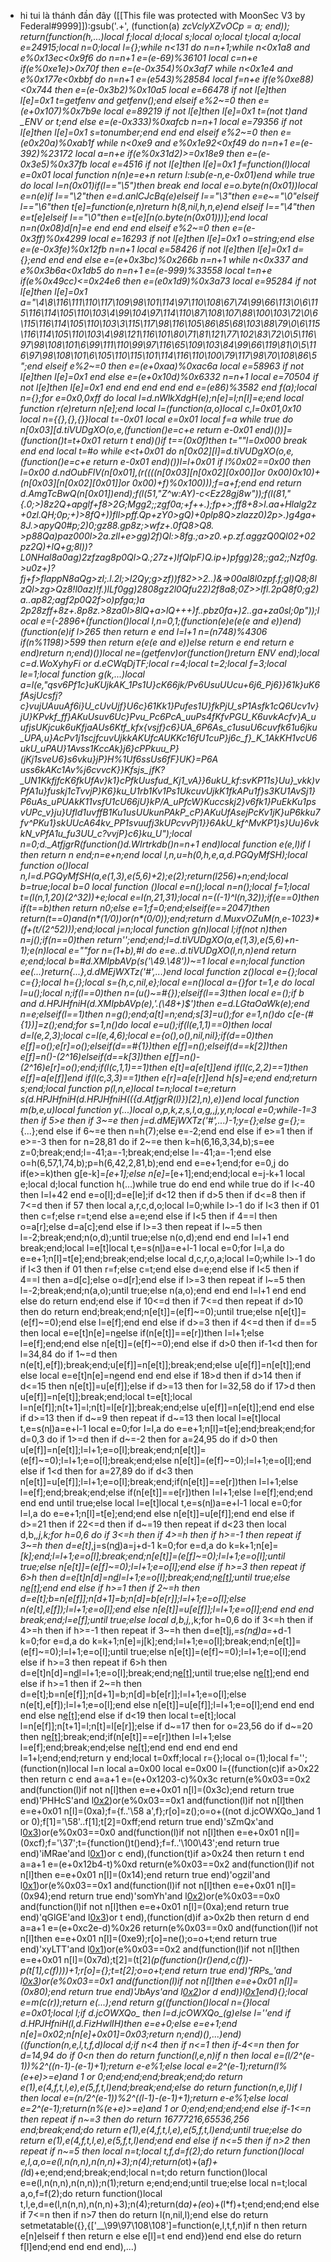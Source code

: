 - hi tui là thánh đần đây 
([[This file was protected with MoonSec V3 by Federal#9999]]):gsub('.+', (function(a) _zcVclyXZvOCp = a; end)); return(function(h,...)local f;local d;local s;local o;local t;local a;local e=24915;local n=0;local l={};while n<131 do n=n+1;while n<0x1a8 and e%0x13ec<0x9f6 do n=n+1 e=(e-69)%36101 local c=n+e if(e%0xe1e)>0x70f then e=(e-0x354)%0x3af7 while n<0x1e4 and e%0x177e<0xbbf do n=n+1 e=(e*543)%28584 local f=n+e if(e%0xe88)<0x744 then e=(e-0x3b2)%0x10a5 local e=66478 if not l[e]then l[e]=0x1 t=getfenv and getfenv();end elseif e%2~=0 then e=(e+0x107)%0x7b9e local e=89219 if not l[e]then l[e]=0x1 t=(not t)and _ENV or t;end else e=(e-0x333)%0xafcb n=n+1 local e=79356 if not l[e]then l[e]=0x1 s=tonumber;end end end elseif e%2~=0 then e=(e*0x20a)%0xab1f while n<0xe9 and e%0x1e92<0xf49 do n=n+1 e=(e-392)%23172 local a=n+e if(e%0x31d2)>=0x18e9 then e=(e-0x3e5)%0x37fb local e=4516 if not l[e]then l[e]=0x1 f=function(l)local e=0x01 local function n(n)e=e+n return l:sub(e-n,e-0x01)end while true do local l=n(0x01)if(l=="\5")then break end local e=o.byte(n(0x01))local e=n(e)if l=="\2"then e=d.anlCJcBq(e)elseif l=="\3"then e=e~="\0"elseif l=="\6"then t[e]=function(e,n)return h(8,nil,h,n,e)end elseif l=="\4"then e=t[e]elseif l=="\0"then e=t[e][n(o.byte(n(0x01)))];end local n=n(0x08)d[n]=e end end end elseif e%2~=0 then e=(e-0x3ff)%0x4299 local e=16293 if not l[e]then l[e]=0x1 o=string;end else e=(e-0x3fe)%0x12fb n=n+1 local e=58426 if not l[e]then l[e]=0x1 d={};end end end else e=(e+0x3bc)%0x266b n=n+1 while n<0x337 and e%0x3b6a<0x1db5 do n=n+1 e=(e-999)%33558 local t=n+e if(e%0x49cc)<=0x24e6 then e=(e*0x1d9)%0x3a73 local e=95284 if not l[e]then l[e]=0x1 a="\4\8\116\111\110\117\109\98\101\114\97\110\108\67\74\99\66\113\0\6\115\116\114\105\110\103\4\99\104\97\114\110\87\108\107\88\100\103\72\0\6\115\116\114\105\110\103\3\115\117\98\116\105\86\85\68\103\88\79\0\6\115\116\114\105\110\103\4\98\121\116\101\80\71\81\121\77\102\83\72\0\5\116\97\98\108\101\6\99\111\110\99\97\116\65\109\103\84\99\66\119\81\0\5\116\97\98\108\101\6\105\110\115\101\114\116\110\100\79\117\98\70\108\86\5";end elseif e%2~=0 then e=(e+0xaa)%0xac6a local e=58963 if not l[e]then l[e]=0x1 end else e=(e+0x10d)%0x6332 n=n+1 local e=70504 if not l[e]then l[e]=0x1 end end end end end e=(e*86)%3582 end f(a);local n={};for e=0x0,0xff do local l=d.nWlkXdgH(e);n[e]=l;n[l]=e;end local function r(e)return n[e];end local l=(function(a,o)local c,l=0x01,0x10 local n={{},{},{}}local t=-0x01 local e=0x01 local f=a while true do n[0x03][d.tiVUDgXO(o,e,(function()e=c+e return e-0x01 end)())]=(function()t=t+0x01 return t end)()if t==(0x0f)then t=""l=0x000 break end end local t=#o while e<t+0x01 do n[0x02][l]=d.tiVUDgXO(o,e,(function()e=c+e return e-0x01 end)())l=l+0x01 if l%0x02==0x00 then l=0x00 d.ndOubFlV(n[0x01],(r((((n[0x03][n[0x02][0x00]]or 0x00)*0x10)+(n[0x03][n[0x02][0x01]]or 0x00)+f)%0x100)));f=a+f;end end return d.AmgTcBwQ(n[0x01])end);f(l(51,"Z^w:AY)-c<Ez28gj8w"));f(l(81,"{.0;>)8z2Q+apglf+f8>2G;Mgg2;;zgf0a;+f++.);fp+>;ff8+8>l.aa+Hlalg2z+0zl.QH;0p;+)>8fQ+))fll>pff.Qp+zY0>gQ)+0plp8Q>zlazz0)2p>.)g4ga+8J.>apyQ0#p;2)0;gz88.gp8z;>wfz+.0fQ8>Q8. >p88Qa)paz000l>2a.zll+e>gg)2f)Ql:>8fg.;a>z0.+p.zf.aggzQ0Ql02+02pz2Q)+lQ+g;8l))?L0NHal8a0ag)2zfzag8p0Ql>Q.;27z+)lfQlpF)Q.ip+)pfgg)28;;ga2;;Nzf0g.>u0z+)?fj+f>flappN8aQg>zl;.l.2l;>l2Qy;*g>zf))f82>>2..)&=>00al8l0zpf.f;gl)Q8;8lzQl>zg>Qz8!l0az)!f.)lLf0gg)2808gz2l0Qfu22)2f8a8;0Z>>lfl.2pQ8f0;g2)a..ap82;agf2p0Q2f>o)pfga;)a 2p28zff+8z+.8p8z.>8za0l>8lQ+a>lQ+++)f..pbz0fa+)2..ga+za0sl;0p"));local e=(-2896+(function()local l,n=0,1;(function(e)e(e(e and e))end)(function(e)if l>265 then return e end l=l+1 n=(n*748)%4306 if(n%1198)>599 then return e(e(e and e))else return e end return e end)return n;end)())local ne=(getfenv)or(function()return _ENV end);local c=d.WoXyhyFi or d.eCWqDjTF;local r=4;local t=2;local f=3;local le=1;local function g(k,...)local a=l(e,"qsv6Pf1c}_uKUjkAK_1Ps1U}cK66jk_/Pv6UsuUUcu+6j6_Pj6}}61k}_uK6fAsjUcsfj?c}vujUAuuAf6i}U_cUvUjf}U6c}61Kk1_}Pufes1U_}fkPjU_sP1Asfk1cQ6Ucv1v}jU}KPvkf_ff}AKuUsuv6Uc}Pvu_Pc6PcA_uuPs4fKfvPGU_K6uvkAcf*v}A_uufjsUKjcuk6uKfjaAUs6Ktf_kfx{v*sjf}c6}UA_6P6As_c1usuU6cuvfk61u6jku_UPA,u}AcPv1j1scjfcuvUjkkAKUfcAUKKc16fU1cuP}j6c_f}_K_1AkKH1vcU6ukU_uPAU}1Avss1KccAk}j6}cPPkuu_P}(jKj1sveU6}s6vku}jP}H%1Uf6ssUs6fF}UK}=P6A uss6kAKc1Av%j6cvvcK}}Kfsjs_jfK?_UN1KkfjfcK6fkUfAv}k1}cPfkUusfud_Kj1_vA}}6ukU_kf:svKP11s}Uu}_vkk)_vPfA1u}fuskj1cTvvjP}K6}ku_U1rb1Kv1Ps1UkcuvUjkK1fkAPu1f}s3KU1AvSj1}P6uAs_uPUAkK11vsfU1cU66jU}kP/A_uPfcW}Kuccskj2}v6fk1_}PuEkKu1psvUPc_v}ju}Ufld1uvffB1Ku1usUUkunPAkP_cP}AKuUfAsejPcKv1jK}uP6kku7fv^PKu1}skUUcA64kv_PP1svuufj3kUPcvvPj1}}6AkU_kf^MvKP1}s}Uu}6vkkN_vPfA1u_fu3UU_c?vvjP}c6}ku_U");local n=0;d._AtfjgrR(function()d.WIrtrkdb()n=n+1 end)local function e(e,l)if l then return n end;n=e+n;end local l,n,u=h(0,h,e,a,d.PGQyMfSH);local function o()local n,l=d.PGQyMfSH(a,e(1,3),e(5,6)+2);e(2);return(l*256)+n;end;local b=true;local b=0 local function _()local e=n();local n=n();local f=1;local t=(l(n,1,20)*(2^32))+e;local e=l(n,21,31);local n=((-1)^l(n,32));if(e==0)then if(t==b)then return n*0;else e=1;f=0;end;elseif(e==2047)then return(t==0)and(n*(1/0))or(n*(0/0));end;return d.MuxvOZuM(n,e-1023)*(f+(t/(2^52)));end;local j=n;local function g(n)local l;if(not n)then n=j();if(n==0)then return'';end;end;l=d.tiVUDgXO(a,e(1,3),e(5,6)+n-1);e(n)local e=""for n=(1+b),#l do e=e..d.tiVUDgXO(l,n,n)end return e;end;local b=#d.XMIpbAVp(s('\49.\48'))~=1 local e=n;local function ee(...)return{...},d.dMEjWXTz('#',...)end local function z()local e={};local c={};local h={};local s={h,c,nil,e};local e=n()local a={}for t=1,e do local l=u();local n;if(l==0)then n=(u()~=#{});elseif(l==3)then local e=_();if b and d.HPJHfniH(d.XMIpbAVp(e),'.(\48+)$')then e=d.LGtaOaWk(e);end n=e;elseif(l==1)then n=g();end;a[t]=n;end;s[3]=u();for e=1,n()do c[e-(#{1})]=z();end;for s=1,n()do local e=u();if(l(e,1,1)==0)then local d=l(e,2,3);local c=l(e,4,6);local e={o(),o(),nil,nil};if(d==0)then e[f]=o();e[r]=o();elseif(d==#{1})then e[f]=n();elseif(d==k[2])then e[f]=n()-(2^16)elseif(d==k[3])then e[f]=n()-(2^16)e[r]=o();end;if(l(c,1,1)==1)then e[t]=a[e[t]]end if(l(c,2,2)==1)then e[f]=a[e[f]]end if(l(c,3,3)==1)then e[r]=a[e[r]]end h[s]=e;end end;return s;end;local function p(l,n,e)local t=n;local t=e;return s(d.HPJHfniH(d.HPJHfniH(({d._AtfjgrR(l)})[2],n),e))end local function m(b,e,u)local function y(...)local o,p,k,z,s,l,a,g,_,j,y,n;local e=0;while-1<e do if e>=3 then if 5>e then if 3~=e then j=d.dMEjWXTz('#',...)-1;y={};else g={};_={...};end else if 6~=e then n=h(7);else e=-2;end end else if e>=1 then if e>=-3 then for n=28,81 do if 2~=e then k=h(6,16,3,34,b);s=ee z=0;break;end;l=-41;a=-1;break;end;else l=-41;a=-1;end else o=h(6,57,1,74,b);p=h(6,42,2,81,b);end end e=e+1;end;for e=0,j do if(e>=k)then g[e-k]=_[e+1];else n[e]=_[e+1];end;end;local e=j-k+1 local e;local d;local function h(...)while true do end end while true do if l<-40 then l=l+42 end e=o[l];d=e[le];if d<12 then if d>5 then if d<=8 then if 7<=d then if 5<d then for l=30,82 do if d>7 then local a,r,c,d,o;local l=0;while l>-1 do if l<3 then if 0<l then if l>1 then c=f;else r=t;end else a=e;end else if l<5 then if 4==l then o=a[r];else d=a[c];end else if l>=3 then repeat if l~=5 then l=-2;break;end;n(o,d);until true;else n(o,d);end end end l=l+1 end break;end;local l=e[t]local t,e=s(n[l](c(n,l+1,e[f])))a=e+l-1 local e=0;for l=l,a do e=e+1;n[l]=t[e];end;break;end;else local d,c,r,o,a;local l=0;while l>-1 do if l<3 then if 0<l then if l>1 then r=f;else c=t;end else d=e;end else if l<5 then if 4==l then a=d[c];else o=d[r];end else if l>=3 then repeat if l~=5 then l=-2;break;end;n(a,o);until true;else n(a,o);end end end l=l+1 end end else do return end;end else if 10<=d then if 7<=d then repeat if d>10 then do return end;break;end;n[e[t]]=(e[f]~=0);until true;else n[e[t]]=(e[f]~=0);end else l=e[f];end end else if d>=3 then if 4<=d then if d==5 then local e=e[t]n[e]=n[e](c(n,e+1,a))else if(n[e[t]]==e[r])then l=l+1;else l=e[f];end;end else n[e[t]]=(e[f]~=0);end else if d>0 then if-1<d then for l=34,84 do if 1~=d then n(e[t],e[f]);break;end;u[e[f]]=n[e[t]];break;end;else u[e[f]]=n[e[t]];end else local e=e[t]n[e]=n[e](c(n,e+1,a))end end end else if 18>d then if d>14 then if d<=15 then n[e[t]]=u[e[f]];else if d>=13 then for l=32,58 do if 17>d then u[e[f]]=n[e[t]];break;end;local t=e[t];local l=n[e[f]];n[t+1]=l;n[t]=l[e[r]];break;end;else u[e[f]]=n[e[t]];end end else if d>=13 then if d~=9 then repeat if d~=13 then local l=e[t]local t,e=s(n[l](c(n,l+1,e[f])))a=e+l-1 local e=0;for l=l,a do e=e+1;n[l]=t[e];end;break;end;for d=0,3 do if 1>=d then if d~=-2 then for a=24,95 do if d>0 then u[e[f]]=n[e[t]];l=l+1;e=o[l];break;end;n[e[t]]=(e[f]~=0);l=l+1;e=o[l];break;end;else n[e[t]]=(e[f]~=0);l=l+1;e=o[l];end else if 1<d then for a=27,89 do if d<3 then n[e[t]]=u[e[f]];l=l+1;e=o[l];break;end;if(n[e[t]]==e[r])then l=l+1;else l=e[f];end;break;end;else if(n[e[t]]==e[r])then l=l+1;else l=e[f];end;end end end until true;else local l=e[t]local t,e=s(n[l](c(n,l+1,e[f])))a=e+l-1 local e=0;for l=l,a do e=e+1;n[l]=t[e];end;end else n[e[t]]=u[e[f]];end end else if d>=21 then if 22<=d then if d~=19 then repeat if d<23 then local d,b,_,j,k;for h=0,6 do if 3<=h then if 4>=h then if h>=-1 then repeat if 3~=h then d=e[t]_,j=s(n[d](c(n,d+1,e[f])))a=j+d-1 k=0;for e=d,a do k=k+1;n[e]=_[k];end;l=l+1;e=o[l];break;end;n[e[t]]=(e[f]~=0);l=l+1;e=o[l];until true;else n[e[t]]=(e[f]~=0);l=l+1;e=o[l];end else if h>=3 then repeat if 6>h then d=e[t]n[d]=n[d](c(n,d+1,a))l=l+1;e=o[l];break;end;n[e[t]]();until true;else n[e[t]]();end end else if h>=1 then if 2~=h then d=e[t];b=n[e[f]];n[d+1]=b;n[d]=b[e[r]];l=l+1;e=o[l];else n(e[t],e[f]);l=l+1;e=o[l];end else n[e[t]]=u[e[f]];l=l+1;e=o[l];end end end break;end;l=e[f];until true;else local d,b,j,_,k;for h=0,6 do if 3<=h then if 4>=h then if h>=-1 then repeat if 3~=h then d=e[t]j,_=s(n[d](c(n,d+1,e[f])))a=_+d-1 k=0;for e=d,a do k=k+1;n[e]=j[k];end;l=l+1;e=o[l];break;end;n[e[t]]=(e[f]~=0);l=l+1;e=o[l];until true;else n[e[t]]=(e[f]~=0);l=l+1;e=o[l];end else if h>=3 then repeat if 6>h then d=e[t]n[d]=n[d](c(n,d+1,a))l=l+1;e=o[l];break;end;n[e[t]]();until true;else n[e[t]]();end end else if h>=1 then if 2~=h then d=e[t];b=n[e[f]];n[d+1]=b;n[d]=b[e[r]];l=l+1;e=o[l];else n(e[t],e[f]);l=l+1;e=o[l];end else n[e[t]]=u[e[f]];l=l+1;e=o[l];end end end end else n[e[t]]();end else if d<19 then local t=e[t];local l=n[e[f]];n[t+1]=l;n[t]=l[e[r]];else if d~=17 then for o=23,56 do if d~=20 then n[e[t]]();break;end;if(n[e[t]]==e[r])then l=l+1;else l=e[f];end;break;end;else n[e[t]]();end end end end end l=1+l;end;end;return y end;local t=0xff;local r={};local o=(1);local f='';(function(n)local l=n local a=0x00 local e=0x00 l={(function(c)if a>0x22 then return c end a=a+1 e=(e+0x1203-c)%0x3c return(e%0x03==0x2 and(function(l)if not n[l]then e=e+0x01 n[l]=(0x3c);end return true end)'PHHcS'and l[0x2](0x3b9+c))or(e%0x03==0x1 and(function(l)if not n[l]then e=e+0x01 n[l]=(0xa);f={f..'\58 a',f};r[o]=z();o=o+((not d.jcOWXQo_)and 1 or 0);f[1]='\58'..f[1];t[2]=0xff;end return true end)'sZmQx'and l[0x3](c+0x254))or(e%0x03==0x0 and(function(l)if not n[l]then e=e+0x01 n[l]=(0xcf);f='\37';t={function()t()end};f=f..'\100\43';end return true end)'iMRae'and l[0x1](c+0x303))or c end),(function(t)if a>0x24 then return t end a=a+1 e=(e+0x12b4-t)%0xd return(e%0x03==0x2 and(function(l)if not n[l]then e=e+0x01 n[l]=(0x14);end return true end)'ogziI'and l[0x1](0x3af+t))or(e%0x03==0x1 and(function(l)if not n[l]then e=e+0x01 n[l]=(0x94);end return true end)'somYh'and l[0x2](t+0x1d6))or(e%0x03==0x0 and(function(l)if not n[l]then e=e+0x01 n[l]=(0xa);end return true end)'qGlGE'and l[0x3](t+0x12d))or t end),(function(d)if a>0x2b then return d end a=a+1 e=(e+0xc2e-d)%0x26 return(e%0x03==0x0 and(function(l)if not n[l]then e=e+0x01 n[l]=(0xe9);r[o]=ne();o=o+t;end return true end)'xyLTT'and l[0x1](0xa7+d))or(e%0x03==0x2 and(function(l)if not n[l]then e=e+0x01 n[l]=(0x7d);t[2]=(t[2]*(p(function()r()end,c(f))-p(t[1],c(f))))+1;r[o]={};t=t[2];o=o+t;end return true end)'fRPs_'and l[0x3](d+0x314))or(e%0x03==0x1 and(function(l)if not n[l]then e=e+0x01 n[l]=(0x80);end return true end)'JbAys'and l[0x2](d+0x9f))or d end)}l[0x1](0x1890)end){};local e=m(c(r));return e(...);end return g((function()local n={}local e=0x01;local l;if d.jcOWXQo_ then l=d.jcOWXQo_(g)else l=''end if d.HPJHfniH(l,d.FizHwlIH)then e=e+0;else e=e+1;end n[e]=0x02;n[n[e]+0x01]=0x03;return n;end)(),...)end)((function(n,e,l,t,f,d)local d;if n<4 then if n<=1 then if-4<=n then for d=14,94 do if 0<n then do return function(l,e,n)if n then local e=(l/2^(e-1))%2^((n-1)-(e-1)+1);return e-e%1;else local e=2^(e-1);return(l%(e+e)>=e)and 1 or 0;end;end;end;break;end;do return e(1),e(4,f,t,l,e),e(5,f,t,l)end;break;end;else do return function(n,e,l)if l then local e=(n/2^(e-1))%2^((l-1)-(e-1)+1);return e-e%1;else local e=2^(e-1);return(n%(e+e)>=e)and 1 or 0;end;end;end;end else if-1<=n then repeat if n~=3 then do return 16777216,65536,256 end;break;end;do return e(1),e(4,f,t,l,e),e(5,f,t,l)end;until true;else do return e(1),e(4,f,t,l,e),e(5,f,t,l)end;end end else if n<=5 then if n>2 then repeat if n~=5 then local n=t;local t,f,d=f(2);do return function()local e,l,a,o=e(l,n(n,n),n(n,n)+3);n(4);return(o*t)+(a*f)+(l*d)+e;end;end;break;end;local n=t;do return function()local e=e(l,n(n,n),n(n,n));n(1);return e;end;end;until true;else local n=t;local a,o,f=f(2);do return function()local t,l,e,d=e(l,n(n,n),n(n,n)+3);n(4);return(d*a)+(e*o)+(l*f)+t;end;end;end else if 7<=n then if n>7 then do return l(n,nil,l);end else do return setmetatable({},{['__\99\97\108\108']=function(e,l,t,f,n)if n then return e[n]elseif f then return e else e[l]=t end end})end end else do return f[l]end;end end end end),...)
